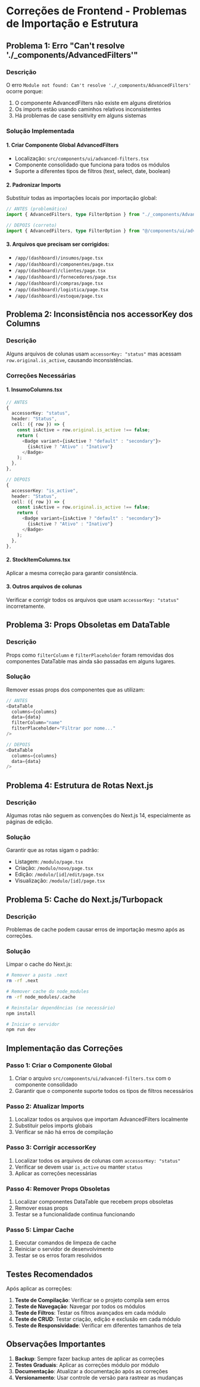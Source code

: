 # Correções de Frontend - Problemas de Importação e Estrutura

## Problema 1: Erro "Can't resolve './_components/AdvancedFilters'"

### Descrição
O erro `Module not found: Can't resolve './_components/AdvancedFilters'` ocorre porque:
1. O componente AdvancedFilters não existe em alguns diretórios
2. Os imports estão usando caminhos relativos inconsistentes
3. Há problemas de case sensitivity em alguns sistemas

### Solução Implementada

#### 1. Criar Componente Global AdvancedFilters
- Localização: `src/components/ui/advanced-filters.tsx`
- Componente consolidado que funciona para todos os módulos
- Suporte a diferentes tipos de filtros (text, select, date, boolean)

#### 2. Padronizar Imports
Substituir todas as importações locais por importação global:

```typescript
// ANTES (problemático)
import { AdvancedFilters, type FilterOption } from "./_components/AdvancedFilters";

// DEPOIS (correto)
import { AdvancedFilters, type FilterOption } from "@/components/ui/advanced-filters";
```

#### 3. Arquivos que precisam ser corrigidos:
- `/app/(dashboard)/insumos/page.tsx`
- `/app/(dashboard)/componentes/page.tsx`
- `/app/(dashboard)/clientes/page.tsx`
- `/app/(dashboard)/fornecedores/page.tsx`
- `/app/(dashboard)/compras/page.tsx`
- `/app/(dashboard)/logistica/page.tsx`
- `/app/(dashboard)/estoque/page.tsx`

## Problema 2: Inconsistência nos accessorKey dos Columns

### Descrição
Alguns arquivos de colunas usam `accessorKey: "status"` mas acessam `row.original.is_active`, causando inconsistências.

### Correções Necessárias

#### 1. InsumoColumns.tsx
```typescript
// ANTES
{
  accessorKey: "status",
  header: "Status",
  cell: ({ row }) => {
    const isActive = row.original.is_active !== false;
    return (
      <Badge variant={isActive ? "default" : "secondary"}>
        {isActive ? "Ativo" : "Inativo"}
      </Badge>
    );
  },
},

// DEPOIS
{
  accessorKey: "is_active",
  header: "Status",
  cell: ({ row }) => {
    const isActive = row.original.is_active !== false;
    return (
      <Badge variant={isActive ? "default" : "secondary"}>
        {isActive ? "Ativo" : "Inativo"}
      </Badge>
    );
  },
},
```

#### 2. StockItemColumns.tsx
Aplicar a mesma correção para garantir consistência.

#### 3. Outros arquivos de colunas
Verificar e corrigir todos os arquivos que usam `accessorKey: "status"` incorretamente.

## Problema 3: Props Obsoletas em DataTable

### Descrição
Props como `filterColumn` e `filterPlaceholder` foram removidas dos componentes DataTable mas ainda são passadas em alguns lugares.

### Solução
Remover essas props dos componentes que as utilizam:

```typescript
// ANTES
<DataTable
  columns={columns}
  data={data}
  filterColumn="name"
  filterPlaceholder="Filtrar por nome..."
/>

// DEPOIS
<DataTable
  columns={columns}
  data={data}
/>
```

## Problema 4: Estrutura de Rotas Next.js

### Descrição
Algumas rotas não seguem as convenções do Next.js 14, especialmente as páginas de edição.

### Solução
Garantir que as rotas sigam o padrão:
- Listagem: `/modulo/page.tsx`
- Criação: `/modulo/novo/page.tsx`
- Edição: `/modulo/[id]/edit/page.tsx`
- Visualização: `/modulo/[id]/page.tsx`

## Problema 5: Cache do Next.js/Turbopack

### Descrição
Problemas de cache podem causar erros de importação mesmo após as correções.

### Solução
Limpar o cache do Next.js:

```bash
# Remover a pasta .next
rm -rf .next

# Remover cache do node_modules
rm -rf node_modules/.cache

# Reinstalar dependências (se necessário)
npm install

# Iniciar o servidor
npm run dev
```

## Implementação das Correções

### Passo 1: Criar o Componente Global
1. Criar o arquivo `src/components/ui/advanced-filters.tsx` com o componente consolidado
2. Garantir que o componente suporte todos os tipos de filtros necessários

### Passo 2: Atualizar Imports
1. Localizar todos os arquivos que importam AdvancedFilters localmente
2. Substituir pelos imports globais
3. Verificar se não há erros de compilação

### Passo 3: Corrigir accessorKey
1. Localizar todos os arquivos de colunas com `accessorKey: "status"`
2. Verificar se devem usar `is_active` ou manter `status`
3. Aplicar as correções necessárias

### Passo 4: Remover Props Obsoletas
1. Localizar componentes DataTable que recebem props obsoletas
2. Remover essas props
3. Testar se a funcionalidade continua funcionando

### Passo 5: Limpar Cache
1. Executar comandos de limpeza de cache
2. Reiniciar o servidor de desenvolvimento
3. Testar se os erros foram resolvidos

## Testes Recomendados

Após aplicar as correções:

1. **Teste de Compilação**: Verificar se o projeto compila sem erros
2. **Teste de Navegação**: Navegar por todos os módulos
3. **Teste de Filtros**: Testar os filtros avançados em cada módulo
4. **Teste de CRUD**: Testar criação, edição e exclusão em cada módulo
5. **Teste de Responsividade**: Verificar em diferentes tamanhos de tela

## Observações Importantes

1. **Backup**: Sempre fazer backup antes de aplicar as correções
2. **Testes Graduais**: Aplicar as correções módulo por módulo
3. **Documentação**: Atualizar a documentação após as correções
4. **Versionamento**: Usar controle de versão para rastrear as mudanças

